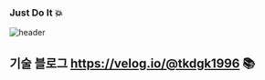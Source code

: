 ### Just Do It 💥
![header](https://capsule-render.vercel.app/api?type=wave&color=auto&height=300&section=header&text=capsule%20render&fontSize=90)

## 기술 블로그 https://velog.io/@tkdgk1996 📚

<!--
**updownpark2/updownpark2** is a ✨ _special_ ✨ repository because its `README.md` (this file) appears on your GitHub profile.

Here are some ideas to get you started:

- 🔭 I’m currently working on ...
- 🌱 I’m currently learning ...JS,React
- 👯 I’m looking to collaborate on ...
- 🤔 I’m looking for help with ...
- 💬 Ask me about ...
- 📫 How to reach me: ...
- 😄 Pronouns: ...
- ⚡ Fun fact: ...
-->


